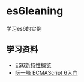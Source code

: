 # es6leaning
学习es6的实例

## 学习资料
- [ES6新特性概览](http://www.cnblogs.com/Wayou/p/es6_new_features.html)
- [阮一峰 ECMAScript 6入门](http://es6.ruanyifeng.com/)